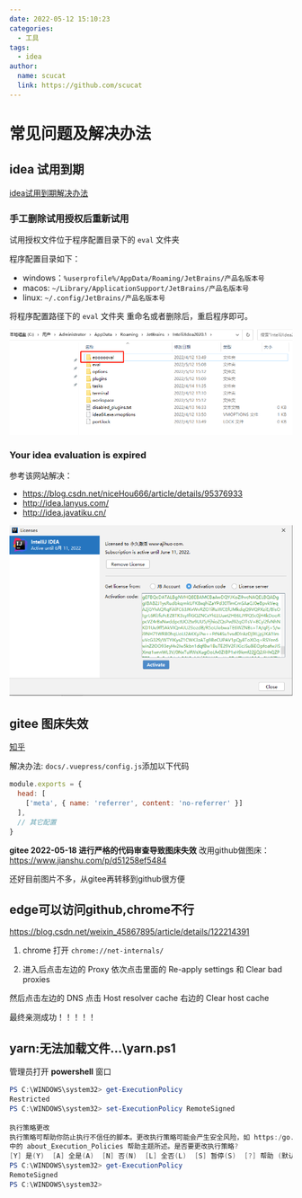```yaml
---
date: 2022-05-12 15:10:23
categories: 
  - 工具
tags: 
  - idea
author: 
  name: scucat
  link: https://github.com/scucat
---
```

# 常见问题及解决办法

## idea 试用到期
[idea试用到期解决办法](https://youwu.today/blog/jetbrains-evaluate-reset/#:~:text=%E4%BA%A7%E5%93%81%E5%A4%84%E4%BA%8E%E8%AF%95%E7%94%A8%E6%9C%9F%E7%8A%B6%E6%80%81%EF%BC%8C%E8%8B%A5%E8%B6%85%E8%BF%8730%E5%A4%A9%E6%9C%AA%E5%BC%80%E5%90%AF%E8%BF%87%20ide%EF%BC%8C%E6%AD%A4%E6%97%B6%E5%9B%A0%E8%AF%95%E7%94%A8%E8%BF%87%E6%9C%9F%E6%97%A0%E6%B3%95%E8%BF%9B%E5%85%A5%E7%A8%8B%E5%BA%8F%E3%80%82%20%E5%8D%B3%E4%BD%BF%E5%AE%89%E8%A3%85%E4%BA%86%20ide,eval%20reset%20%E6%8F%92%E4%BB%B6%EF%BC%8C%E4%B9%9F%E4%BC%9A%E5%9B%A0%20ide%20%E4%B8%8D%E5%8A%A0%E8%BD%BD%E6%8F%92%E4%BB%B6%EF%BC%8C%E6%AD%A4%E6%97%B6%E8%AF%A5%E6%8F%92%E4%BB%B6%E4%B8%8D%E4%BC%9A%E5%90%AF%E5%8A%A8%EF%BC%8C%E8%AF%95%E7%94%A8%E6%9C%9F%E4%B9%9F%E6%97%A0%E6%B3%95%E9%87%8D%E7%BD%AE%E5%BB%B6%E6%9C%9F%E3%80%82)

### 手工删除试用授权后重新试用

试用授权文件位于程序配置目录下的 `eval` 文件夹

程序配置目录如下：

- windows：`%userprofile%/AppData/Roaming/JetBrains/产品名版本号`
- macos: `~/Library/ApplicationSupport/JetBrains/产品名版本号`
- linux: `~/.config/JetBrains/产品名版本号`

将程序配置路径下的 `eval` 文件夹 重命名或者删除后，重启程序即可。

![windows配置目录](https://raw.githubusercontent.com/scucat/images/master/20220523103216.png)


### Your idea evaluation is expired
参考该网站解决： 
- https://blog.csdn.net/niceHou666/article/details/95376933
- http://idea.lanyus.com/
- http://idea.javatiku.cn/

![注册成功截图](https://raw.githubusercontent.com/scucat/images/master/20220523103252.png)

## gitee 图床失效

[知乎](https://www.zhihu.com/question/524099214)

解决办法: `docs/.vuepress/config.js`添加以下代码
```js
module.exports = {
  head: [
    ['meta', { name: 'referrer', content: 'no-referrer' }]
  ],
  // 其它配置
}
```

**gitee 2022-05-18 进行严格的代码审查导致图床失效**
改用github做图床： https://www.jianshu.com/p/d51258ef5484

还好目前图片不多，从gitee再转移到github很方便

## edge可以访问github,chrome不行
https://blog.csdn.net/weixin_45867895/article/details/122214391

1. chrome 打开 `chrome://net-internals/`

2. 进入后点击左边的 Proxy 依次点击里面的 Re-apply settings 和 Clear bad proxies

然后点击左边的 DNS 点击 Host resolver cache 右边的 Clear host cache

最终亲测成功！！！！！

## yarn:无法加载文件...\yarn.ps1

管理员打开 **powershell** 窗口
```powershell
PS C:\WINDOWS\system32> get-ExecutionPolicy
Restricted
PS C:\WINDOWS\system32> set-ExecutionPolicy RemoteSigned

执行策略更改
执行策略可帮助你防止执行不信任的脚本。更改执行策略可能会产生安全风险，如 https:/go.microsoft.com/fwlink/?LinkID=135170
中的 about_Execution_Policies 帮助主题所述。是否要更改执行策略?
[Y] 是(Y)  [A] 全是(A)  [N] 否(N)  [L] 全否(L)  [S] 暂停(S)  [?] 帮助 (默认值为“N”): Y
PS C:\WINDOWS\system32> get-ExecutionPolicy
RemoteSigned
PS C:\WINDOWS\system32>

```
